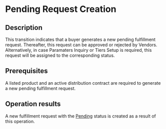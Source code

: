 # Pending Request Creation
## Description
This transition indicates that a buyer generates a new pending fulfillment request. Thereafter, this request can be approved or rejected by Vendors. Alternatively, in case Paramaters Inquiry or Tiers Setup is required, this request will be assigned to the corresponding status.
## Prerequisites
A listed product and an active distribution contract are required to generate a new pending fulfillment request.
## Operation results
A new fulfillment request with the [Pending](s-b-pending.html) status is created as a result of this operation.
